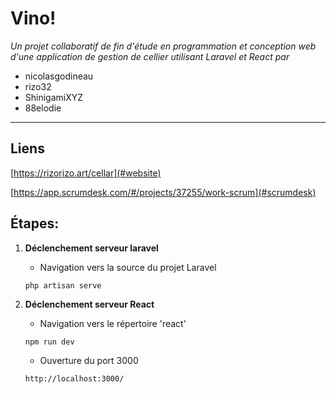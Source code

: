 # Vino!

_Un projet collaboratif de fin d'étude en programmation et conception web d'une application de gestion de cellier utilisant Laravel et React par_

-   nicolasgodineau
-   rizo32
-   ShinigamiXYZ
-   88elodie

---


## Liens
[https://rizorizo.art/cellar](#website)

[https://app.scrumdesk.com/#/projects/37255/work-scrum](#scrumdesk)


## Étapes:

1. **Déclenchement serveur laravel**

    - Navigation vers la source du projet Laravel

    ```
    php artisan serve
    ```

1. **Déclenchement serveur React**
    - Navigation vers le répertoire 'react'
    ```
    npm run dev
    ```
    - Ouverture du port 3000
    ```
    http://localhost:3000/
    ```


